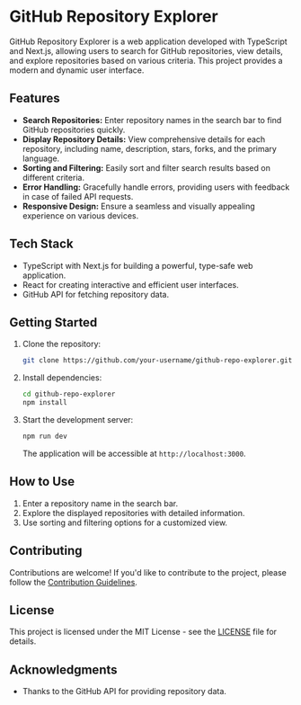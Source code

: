 # GitHub Repository Explorer

GitHub Repository Explorer is a web application developed with TypeScript and Next.js, allowing users to search for GitHub repositories, view details, and explore repositories based on various criteria. This project provides a modern and dynamic user interface.

## Features

- **Search Repositories:** Enter repository names in the search bar to find GitHub repositories quickly.
- **Display Repository Details:** View comprehensive details for each repository, including name, description, stars, forks, and the primary language.
- **Sorting and Filtering:** Easily sort and filter search results based on different criteria.
- **Error Handling:** Gracefully handle errors, providing users with feedback in case of failed API requests.
- **Responsive Design:** Ensure a seamless and visually appealing experience on various devices.

## Tech Stack

- TypeScript with Next.js for building a powerful, type-safe web application.
- React for creating interactive and efficient user interfaces.
- GitHub API for fetching repository data.

## Getting Started

1. Clone the repository:

   ```bash
   git clone https://github.com/your-username/github-repo-explorer.git
   ```

2. Install dependencies:

   ```bash
   cd github-repo-explorer
   npm install
   ```

3. Start the development server:

   ```bash
   npm run dev
   ```

   The application will be accessible at `http://localhost:3000`.

## How to Use

1. Enter a repository name in the search bar.
2. Explore the displayed repositories with detailed information.
3. Use sorting and filtering options for a customized view.

## Contributing

Contributions are welcome! If you'd like to contribute to the project, please follow the [Contribution Guidelines](CONTRIBUTING.md).

## License

This project is licensed under the MIT License - see the [LICENSE](LICENSE) file for details.

## Acknowledgments

- Thanks to the GitHub API for providing repository data.